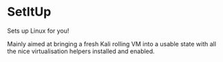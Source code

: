 # SetItUp

Sets up Linux for you!

Mainly aimed at bringing a fresh Kali rolling VM into a usable state with all the nice virtualisation
helpers installed and enabled.
